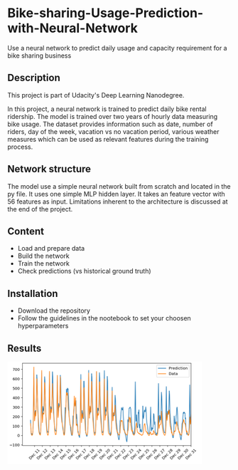 # Bike-sharing-Usage-Prediction-with-Neural-Network
Use a neural network to predict daily usage and capacity requirement for a bike sharing business

## Description
This project is part of Udacity's Deep Learning Nanodegree.

In this project, a neural network is trained to predict daily bike rental ridership.
The model is trained over two years of hourly data measuring bike usage.
The dataset provides information such as date, number of riders, day of the week, vacation vs no vacation period, various weather measures which can be used as relevant features during the training process.

## Network structure
The model use a simple neural network built from scratch and located in the py file. It uses one simple MLP hidden layer.
It takes an feature vector with 56 features as input.
Limitations inherent to the architecture is discussed at the end of the project.

## Content
- Load and prepare data
- Build the network
- Train the network
- Check predictions (vs historical ground truth)

## Installation
- Download the repository
- Follow the guidelines in the nootebook to set your choosen hyperparameters

## Results

![](asset/result.PNG)

